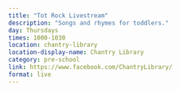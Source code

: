 ```yaml
---
title: "Tot Rock Livestream"
description: "Songs and rhymes for toddlers."
day: Thursdays
times: 1000-1030
location: chantry-library
location-display-name: Chantry Library
category: pre-school
link: https://www.facebook.com/ChantryLibrary/
format: live
---
```

